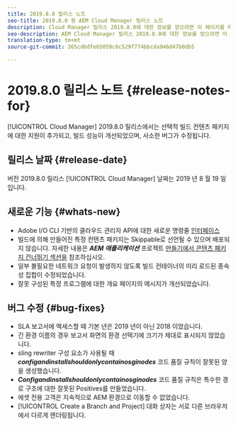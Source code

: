 ```yaml
---
title: 2019.8.0 릴리스 노트
seo-title: 2019.8.0 용 AEM Cloud Manager 릴리스 노트
description: Cloud Manager 릴리스 2019.8.0에 대한 정보를 얻으려면 이 페이지를 따르십시오.
seo-description: AEM Cloud Manager 릴리스 2019.8.0에 대한 정보를 얻으려면 이 페이지를 따르십시오.
translation-type: tm+mt
source-git-commit: 365cd6dfe65059c0c529f774bbcda946d47b0db5

---
```


# 2019.8.0 릴리스 노트 {#release-notes-for}

[!UICONTROL Cloud Manager] 2019.8.0 릴리스에서는 선택적 빌드 컨텐츠 패키지에 대한 지원이 추가되고, 빌드 성능이 개선되었으며, 사소한 버그가 수정됩니다.

## 릴리스 날짜 {#release-date}

버전 2019.8.0 릴리스 [!UICONTROL Cloud Manager] 날짜는 2019 년 8 월 19 일입니다.

## 새로운 기능 {#whats-new}

* Adobe I/O CLI 기반의 클라우드 관리자 API에 대한 새로운 명령줄 [인터페이스](https://github.com/adobe/aio-cli-plugin-cloudmanager)
* 빌드에 의해 만들어진 특정 컨텐츠 패키지는 Skippable로 선언될 수 있으며 배포되지 않습니다. 자세한 내용은 ***AEM 애플리케이션*** 프로젝트 [만들기에서 콘텐츠 패키지 건너뛰기 섹션을](create-an-application-project.md) 참조하십시오.
* 일부 불필요한 네트워크 요청이 발생하지 않도록 빌드 컨테이너의 미리 로드된 종속성 집합이 수정되었습니다.
* 잘못 구성된 특정 프로그램에 대한 개요 페이지의 메시지가 개선되었습니다.

## 버그 수정 {#bug-fixes}

* SLA 보고서에 액세스할 때 기본 년은 2019 년이 아닌 2018 이었습니다.
* 긴 환경 이름의 경우 보고서 화면의 환경 선택기에 크기가 제대로 표시되지 않았습니다.
* sling rewriter 구성 요소가 사용될 때 ***configandinstallshouldonlycontainosginodes*** 코드 품질 규칙이 잘못된 양을 생성했습니다.
* ***Configandinstallshouldonlycontainosginodes*** 코드 품질 규칙은 특수한 경로 구조에 대한 잘못된 Positives를 만들었습니다.
* 에셋 전용 고객은 지속적으로 AEM 환경으로 이동할 수 없었습니다.
* [!UICONTROL Create a Branch and Project] 대화 상자는 서로 다른 브라우저에서 다르게 렌더링됩니다.
